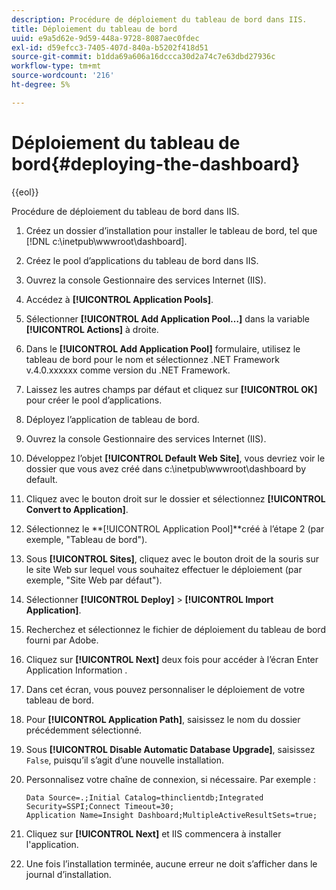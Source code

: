 ```yaml
---
description: Procédure de déploiement du tableau de bord dans IIS.
title: Déploiement du tableau de bord
uuid: e9a5d62e-9d59-448a-9728-8087aec0fdec
exl-id: d59efcc3-7405-407d-840a-b5202f418d51
source-git-commit: b1dda69a606a16dccca30d2a74c7e63dbd27936c
workflow-type: tm+mt
source-wordcount: '216'
ht-degree: 5%

---
```


# Déploiement du tableau de bord{#deploying-the-dashboard}

{{eol}}

Procédure de déploiement du tableau de bord dans IIS.

1. Créez un dossier d’installation pour installer le tableau de bord, tel que [!DNL c:\inetpub\wwwroot\dashboard].
1. Créez le pool d’applications du tableau de bord dans IIS.
1. Ouvrez la console Gestionnaire des services Internet (IIS).
1. Accédez à **[!UICONTROL Application Pools]**.
1. Sélectionner **[!UICONTROL Add Application Pool…]** dans la variable **[!UICONTROL Actions]** à droite.
1. Dans le **[!UICONTROL Add Application Pool]** formulaire, utilisez le tableau de bord pour le nom et sélectionnez .NET Framework v.4.0.xxxxxx comme version du .NET Framework.
1. Laissez les autres champs par défaut et cliquez sur **[!UICONTROL OK]** pour créer le pool d’applications.
1. Déployez l’application de tableau de bord.
1. Ouvrez la console Gestionnaire des services Internet (IIS).
1. Développez l’objet **[!UICONTROL Default Web Site]**, vous devriez voir le dossier que vous avez créé dans c:\inetpub\wwwroot\dashboard by default.
1. Cliquez avec le bouton droit sur le dossier et sélectionnez **[!UICONTROL Convert to Application]**.
1. Sélectionnez le **[!UICONTROL Application Pool]**créé à l’étape 2 (par exemple, &quot;Tableau de bord&quot;).
1. Sous **[!UICONTROL Sites]**, cliquez avec le bouton droit de la souris sur le site Web sur lequel vous souhaitez effectuer le déploiement (par exemple, &quot;Site Web par défaut&quot;).
1. Sélectionner **[!UICONTROL Deploy]** > **[!UICONTROL Import Application]**.
1. Recherchez et sélectionnez le fichier de déploiement du tableau de bord fourni par Adobe.
1. Cliquez sur **[!UICONTROL Next]** deux fois pour accéder à l’écran Enter Application Information .
1. Dans cet écran, vous pouvez personnaliser le déploiement de votre tableau de bord.
1. Pour **[!UICONTROL Application Path]**, saisissez le nom du dossier précédemment sélectionné.
1. Sous **[!UICONTROL Disable Automatic Database Upgrade]**, saisissez `False`, puisqu’il s’agit d’une nouvelle installation.
1. Personnalisez votre chaîne de connexion, si nécessaire. Par exemple :

   ```
   Data Source=.;Initial Catalog=thinclientdb;Integrated Security=SSPI;Connect Timeout=30; 
   Application Name=Insight Dashboard;MultipleActiveResultSets=true;
   ```

1. Cliquez sur **[!UICONTROL Next]** et IIS commencera à installer l&#39;application.
1. Une fois l’installation terminée, aucune erreur ne doit s’afficher dans le journal d’installation.
